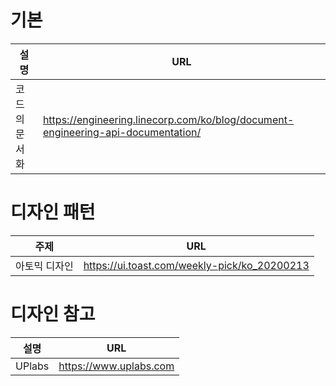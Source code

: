# 기본
| 설명          | URL                                                          |
| ------------- | ------------------------------------------------------------ |
| 코드의 문서화 | https://engineering.linecorp.com/ko/blog/document-engineering-api-documentation/ |

# 디자인 패턴
| 주제          | URL                                          |
| ------------- | -------------------------------------------- |
| 아토믹 디자인 | https://ui.toast.com/weekly-pick/ko_20200213 |

# 디자인 참고
| 설명   | URL                    |
| ------ | ---------------------- |
| UPlabs | https://www.uplabs.com |
